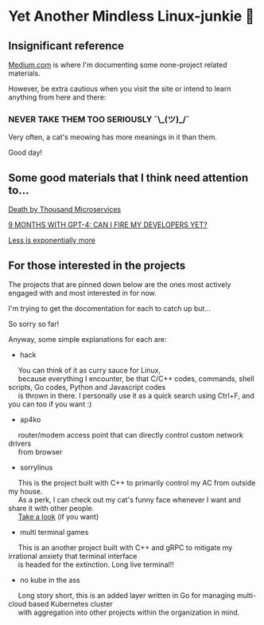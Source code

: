 # Yet Another Mindless Linux-junkie :zany_face:


## Insignificant reference

[Medium.com](https://medium.com/@seantywork) is where I'm documenting some none-project related materials.

However, be extra cautious when you visit the site or intend to learn anything from here and there:

### NEVER TAKE THEM TOO SERIOUSLY ¯\\\_(ツ)_/¯ 

Very often, a cat's meowing has more meanings in it than them.

Good day!

## Some good materials that I think need attention to...

[Death by Thousand Microservices](https://renegadeotter.com/2023/09/10/death-by-a-thousand-microservices.html)

[9 MONTHS WITH GPT-4: CAN I FIRE MY DEVELOPERS YET?](https://blog.boot.dev/computer-science/ai-taking-programming-jobs/)

[Less is exponentially more](https://commandcenter.blogspot.com/2012/06/less-is-exponentially-more.html)

## For those interested in the projects

The projects that are pinned down below are the ones most actively engaged with and most interested in for now.

I'm trying to get the docomentation for each to catch up but...

So sorry so far!

Anyway, some simple explanations for each are:


- hack

&nbsp;&nbsp;&nbsp;&nbsp; You can think of it as curry sauce for Linux, </br> 
&nbsp;&nbsp;&nbsp;&nbsp; because everything I encounter, be that C/C++ codes, commands, shell scripts, Go codes, Python and Javascript codes </br>
&nbsp;&nbsp;&nbsp;&nbsp; is thrown in there. I personally use it as a quick search using Ctrl+F, and you can too if you want :)

- ap4ko

&nbsp;&nbsp;&nbsp;&nbsp; router/modem access point that can directly control custom network drivers </br>
&nbsp;&nbsp;&nbsp;&nbsp; from browser  </br>


- sorrylinus

&nbsp;&nbsp;&nbsp;&nbsp; This is the project built with C++ to primarily control my AC from outside my house. </br>
&nbsp;&nbsp;&nbsp;&nbsp; As a perk, I can check out my cat's funny face whenever I want and share it with other people. </br>
&nbsp;&nbsp;&nbsp;&nbsp; [Take a look](https://feebdaed.xyz/) (if you want)


- multi terminal games

&nbsp;&nbsp;&nbsp;&nbsp; This is an another project built with C++ and gRPC to mitigate my irrational anxiety that terminal interface </br>
&nbsp;&nbsp;&nbsp;&nbsp; is headed for the extinction. Long live terminal!!


- no kube in the ass

&nbsp;&nbsp;&nbsp;&nbsp; Long story short, this is an added layer written in Go for managing multi-cloud based Kubernetes cluster </br>
&nbsp;&nbsp;&nbsp;&nbsp; with aggregation into other projects within the organization in mind. 







